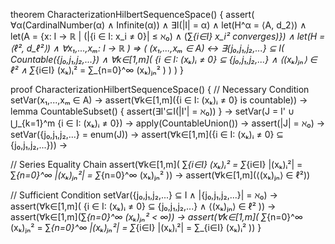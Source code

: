 theorem CharacterizationHilbertSequenceSpace() {
  assert(
    ∀α(CardinalNumber(α) ∧ Infinite(α)) ∧
    ∃I(|I| = α) ∧
    let(H^α = ⟨A, d_2⟩) ∧
    let(A = {x: I → ℝ | (|{i ∈ I: x_i ≠ 0}| ≤ ℵ₀) ∧ (∑_{i∈I} x_i² converges)}) ∧
    let(H = ⟨ℓ², d_ℓ²⟩) ∧
    ∀x₁,...,xₘ: I → ℝ
  ) ⇒ (
    (x₁,...,xₘ ∈ A) ↔
    ∃{j₀,j₁,j₂,...} ⊆ I(
      Countable({j₀,j₁,j₂,...}) ∧
      ∀k∈[1,m](
        {i ∈ I: (xₖ)ᵢ ≠ 0} ⊆ {j₀,j₁,j₂,...} ∧
        ⟨(xₖ)ⱼₙ⟩ ∈ ℓ² ∧
        ∑_{i∈I} (xₖ)ᵢ² = ∑_{n=0}^∞ (xₖ)ⱼₙ²
      )
    )
  )
}

proof CharacterizationHilbertSequenceSpace() {
  // Necessary Condition
  setVar(x₁,...,xₘ ∈ A) →
  assert(∀k∈[1,m]({i ∈ I: (xₖ)ᵢ ≠ 0} is countable)) →
  lemma CountableSubset() {
    assert(∃I'⊆I(|I'| = ℵ₀))
  } →
  setVar(J = I' ∪ ⋃_{k=1}^m {i ∈ I: (xₖ)ᵢ ≠ 0}) →
  apply(CountableUnion()) →
  assert(|J| = ℵ₀) →
  setVar({j₀,j₁,j₂,...} = enum(J)) →
  assert(∀k∈[1,m]({i ∈ I: (xₖ)ᵢ ≠ 0} ⊆ {j₀,j₁,j₂,...})) →
  
  // Series Equality Chain
  assert(∀k∈[1,m](
    ∑_{i∈I} (xₖ)ᵢ² =
    ∑_{i∈I} |(xₖ)ᵢ²| =
    ∑_{n=0}^∞ |(xₖ)ⱼₙ²| =
    ∑_{n=0}^∞ (xₖ)ⱼₙ²
  )) →
  assert(∀k∈[1,m](⟨(xₖ)ⱼₙ⟩ ∈ ℓ²))
  
  // Sufficient Condition
  setVar({j₀,j₁,j₂,...} ⊆ I ∧ |{j₀,j₁,j₂,...}| = ℵ₀) →
  assert(∀k∈[1,m](
    {i ∈ I: (xₖ)ᵢ ≠ 0} ⊆ {j₀,j₁,j₂,...} ∧
    ⟨(xₖ)ⱼₙ⟩ ∈ ℓ²
  )) →
  assert(∀k∈[1,m](∑_{n=0}^∞ (xₖ)ⱼₙ² < ∞)) →
  assert(∀k∈[1,m](
    ∑_{n=0}^∞ (xₖ)ⱼₙ² =
    ∑_{n=0}^∞ |(xₖ)ⱼₙ²| =
    ∑_{i∈I} |(xₖ)ᵢ²| =
    ∑_{i∈I} (xₖ)ᵢ²
  ))
}